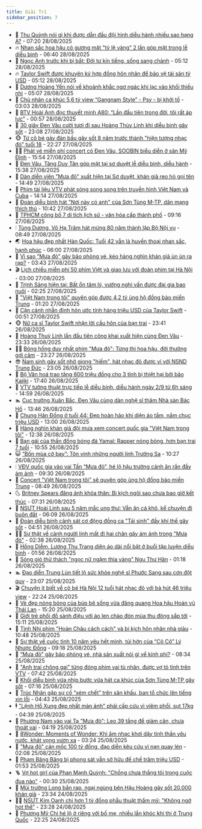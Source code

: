 ```yaml
---
title: Giải Trí
sidebar_position: 7
---
```


<!-- dantri-giai-tri:START -->
- 🤩 [Thu Quỳnh nói gì khi được dẫn đầu đội hình diễu hành nhiều sao hạng A?](https://dantri.com.vn/giai-tri/thu-quynh-noi-gi-khi-duoc-dan-dau-doi-hinh-dieu-hanh-nhieu-sao-hang-a-20250828120906655.htm) - 07:20 28/08/2025
- 🔥 [Nhan sắc hoa hậu có gương mặt &quot;tỷ lệ vàng&quot; 2 lần góp mặt trong lễ diễu binh](https://dantri.com.vn/giai-tri/nhan-sac-hoa-hau-co-guong-mat-ty-le-vang-2-lan-gop-mat-trong-le-dieu-binh-20250828113408159.htm) - 06:40 28/08/2025
- 🚀 [Ngọc Anh trước khi bị bắt: Đời tư kín tiếng, sống sang chảnh](https://dantri.com.vn/giai-tri/ngoc-anh-truoc-khi-bi-bat-doi-tu-kin-tieng-song-sang-chanh-20250828103225159.htm) - 05:12 28/08/2025
- 🔥 [Taylor Swift được khuyên ký hợp đồng hôn nhân để bảo vệ tài sản tỷ USD](https://dantri.com.vn/giai-tri/taylor-swift-duoc-khuyen-ky-hop-dong-hon-nhan-de-bao-ve-tai-san-ty-usd-20250828084220210.htm) - 05:12 28/08/2025
- 🌈 [Dương Hoàng Yến nói về khoảnh khắc ngơ ngác khi lạc vào khối thiếu nhi](https://dantri.com.vn/giai-tri/duong-hoang-yen-noi-ve-khoanh-khac-ngo-ngac-khi-lac-vao-khoi-thieu-nhi-20250828114552272.htm) - 05:07 28/08/2025
- 📝 [Chủ nhân ca khúc 5,6 tỷ view “Gangnam Style” - Psy - bị khởi tố](https://dantri.com.vn/giai-tri/chu-nhan-ca-khuc-56-ty-view-gangnam-style-psy-bi-khoi-to-20250828095711603.htm) - 03:03 28/08/2025
- 💪 [BTV Hoài Anh đọc thuyết minh A80: “Lần đầu tiên trong đời, tôi rất áp lực”](https://dantri.com.vn/giai-tri/btv-hoai-anh-doc-thuyet-minh-a80-lan-dau-tien-trong-doi-toi-rat-ap-luc-20250828074220754.htm) - 00:57 28/08/2025
- 🤡 [30 giây Đen Vâu cười tươi đi sau Hoàng Thùy Linh khi diễu binh gây sốt](https://dantri.com.vn/giai-tri/30-giay-den-vau-cuoi-tuoi-di-sau-hoang-thuy-linh-khi-dieu-binh-gay-sot-20250828055702282.htm) - 23:08 27/08/2025
- 🐵 [Từ cô bé gảy đàn bầu gây sốt 8 năm trước thành &quot;hiện tượng nhạc đỏ&quot; tuổi 18](https://dantri.com.vn/giai-tri/tu-co-be-gay-dan-bau-gay-sot-8-nam-truoc-thanh-hien-tuong-nhac-do-tuoi-18-20250821143036231.htm) - 22:27 27/08/2025
- 🧑‍🏫 [Phát vé miễn phí concert có Đen Vâu, SOOBIN biểu diễn ở sân Mỹ Đình](https://dantri.com.vn/giai-tri/phat-ve-mien-phi-concert-co-den-vau-soobin-bieu-dien-o-san-my-dinh-20250827152517042.htm) - 15:54 27/08/2025
- 💂 [Đen Vâu, Tăng Duy Tân góp mặt tại sơ duyệt lễ diễu binh,  diễu hành](https://dantri.com.vn/giai-tri/den-vau-tang-duy-tan-gop-mat-tai-so-duyet-le-dieu-binh-dieu-hanh-20250827202615586.htm) - 15:38 27/08/2025
- 🤠 [Dàn diễn viên &quot;Mưa đỏ&quot; xuất hiện tại Sơ duyệt, khán giả reo hò gọi tên](https://dantri.com.vn/giai-tri/dan-dien-vien-mua-do-xuat-hien-tai-so-duyet-khan-gia-reo-ho-goi-ten-20250827213352165.htm) - 14:49 27/08/2025
- 🫶 [Phim tài liệu VTV phát sóng song song trên truyền hình Việt Nam và Cuba](https://dantri.com.vn/giai-tri/phim-tai-lieu-vtv-phat-song-song-song-tren-truyen-hinh-viet-nam-va-cuba-20250827211024873.htm) - 14:14 27/08/2025
- 🦏 [Đoàn diễu binh hát &quot;Nơi này có anh&quot; của Sơn Tùng M-TP, dân mạng thích thú](https://dantri.com.vn/giai-tri/doan-dieu-binh-hat-noi-nay-co-anh-cua-son-tung-m-tp-dan-mang-thich-thu-20250827121011711.htm) - 10:42 27/08/2025
- 🧰 [TPHCM công bố 7 di tích lịch sử - văn hóa cấp thành phố](https://dantri.com.vn/giai-tri/tphcm-cong-bo-7-di-tich-lich-su-van-hoa-cap-thanh-pho-20250827160638374.htm) - 09:16 27/08/2025
- 🕯 [Tùng Dương, Võ Hạ Trâm hát mừng 80 năm thành lập Bộ Nội vụ](https://dantri.com.vn/giai-tri/tung-duong-vo-ha-tram-hat-mung-80-nam-thanh-lap-bo-noi-vu-20250827153034988.htm) - 08:49 27/08/2025
- 🌏 [Hoa hậu đẹp nhất Hàn Quốc: Tuổi 42 vẫn là huyền thoại nhan sắc, hạnh phúc](https://dantri.com.vn/giai-tri/hoa-hau-dep-nhat-han-quoc-tuoi-42-van-la-huyen-thoai-nhan-sac-hanh-phuc-20250826110907830.htm) - 06:00 27/08/2025
- 🌈 [Vì sao “Mưa đỏ” gây bão phòng vé, kéo hàng nghìn khán giả ùn ùn ra rạp?](https://dantri.com.vn/giai-tri/vi-sao-mua-do-gay-bao-phong-ve-keo-hang-nghin-khan-gia-un-un-ra-rap-20250827100638698.htm) - 03:43 27/08/2025
- 🎬 [Lịch chiếu miễn phí 50 phim Việt và giao lưu với đoàn phim tại Hà Nội](https://dantri.com.vn/giai-tri/lich-chieu-mien-phi-50-phim-viet-va-giao-luu-voi-doan-phim-tai-ha-noi-20250827092924055.htm) - 03:00 27/08/2025
- 👀 [Trịnh Sảng hiện tại: Bất ổn tâm lý, vướng nghi vấn được đại gia bao nuôi](https://dantri.com.vn/giai-tri/trinh-sang-hien-tai-bat-on-tam-ly-vuong-nghi-van-duoc-dai-gia-bao-nuoi-20250827081555179.htm) - 02:25 27/08/2025
- 🧰 [&quot;Việt Nam trong tôi&quot; quyên góp được 4,2 tỷ ủng hộ đồng bào miền Trung](https://dantri.com.vn/giai-tri/viet-nam-trong-toi-quyen-gop-duoc-42-ty-ung-ho-dong-bao-mien-trung-20250827080041563.htm) - 01:20 27/08/2025
- 🧰 [Cận cảnh nhẫn đính hôn ước tính hàng triệu USD của Taylor Swift](https://dantri.com.vn/giai-tri/can-canh-nhan-dinh-hon-uoc-tinh-hang-trieu-usd-cua-taylor-swift-20250827071930893.htm) - 00:51 27/08/2025
- 🐵 [Nữ ca sĩ Taylor Swift nhận lời cầu hôn của bạn trai](https://dantri.com.vn/giai-tri/nu-ca-si-taylor-swift-nhan-loi-cau-hon-cua-ban-trai-20250827014815406.htm) - 23:41 26/08/2025
- 🐘 [Hoàng Thuỳ Linh lần đầu tiên công khai xuất hiện cùng Đen Vâu](https://dantri.com.vn/giai-tri/hoang-thuy-linh-lan-dau-tien-cong-khai-xuat-hien-cung-den-vau-20250827025000199.htm) - 23:33 26/08/2025
- 🧑‍💻 [Bóng hồng duy nhất phim &quot;Mưa đỏ&quot;: Từng thi hoa hậu, đời thường gợi cảm](https://dantri.com.vn/giai-tri/bong-hong-duy-nhat-phim-mua-do-tung-thi-hoa-hau-doi-thuong-goi-cam-20250826175632309.htm) - 23:27 26/08/2025
- 😎 [Nam sinh gây sốt nhờ giọng &quot;hiếm&quot;, hát nhạc đỏ được ví với NSND Trung Đức](https://dantri.com.vn/giai-tri/nam-sinh-gay-sot-nho-giong-hiem-hat-nhac-do-duoc-vi-voi-nsnd-trung-duc-20250823142036845.htm) - 23:05 26/08/2025
- 🧰 [Bộ Văn hoá trao tặng 600 triệu đồng cho 3 tỉnh bị thiệt hại bởi bão Kajiki](https://dantri.com.vn/giai-tri/bo-van-hoa-trao-tang-600-trieu-dong-cho-3-tinh-bi-thiet-hai-boi-bao-kajiki-20250827001928204.htm) - 17:40 26/08/2025
- 🧰 [VTV tường thuật trực tiếp lễ diễu binh, diễu hành ngày 2/9 từ 6h sáng](https://dantri.com.vn/giai-tri/vtv-tuong-thuat-truc-tiep-le-dieu-binh-dieu-hanh-ngay-29-tu-6h-sang-20250826215203078.htm) - 14:59 26/08/2025
- 🏊 [Cục trưởng Xuân Bắc, Đen Vâu cùng dàn nghệ sĩ thăm Nhà sàn Bác Hồ](https://dantri.com.vn/giai-tri/cuc-truong-xuan-bac-den-vau-cung-dan-nghe-si-tham-nha-san-bac-ho-20250826203605099.htm) - 13:46 26/08/2025
- 🌋 [Chung Hân Đồng ở tuổi 44: Đẹp hoàn hảo khi diện áo tắm, nắm chục triệu USD](https://dantri.com.vn/giai-tri/chung-han-dong-o-tuoi-44-dep-hoan-hao-khi-dien-ao-tam-nam-chuc-trieu-usd-20250826164347604.htm) - 13:00 26/08/2025
- 🔭 [Hàng nghìn khán giả đội mưa xem concert quốc gia &quot;Việt Nam trong tôi&quot;](https://dantri.com.vn/giai-tri/hang-nghin-khan-gia-doi-mua-xem-concert-quoc-gia-viet-nam-trong-toi-20250826183711316.htm) - 12:38 26/08/2025
- 📝 [Bạn gái của thần đồng bóng đá Yamal: Rapper nóng bỏng, hơn bạn trai 7 tuổi](https://dantri.com.vn/giai-tri/ban-gai-cua-than-dong-bong-da-yamal-rapper-nong-bong-hon-ban-trai-7-tuoi-20250826141151476.htm) - 10:55 26/08/2025
- 😺 [“Bốn mùa cờ bay”: Tôn vinh những người lính Trường Sa](https://dantri.com.vn/giai-tri/bon-mua-co-bay-ton-vinh-nhung-nguoi-linh-truong-sa-20250826122624343.htm) - 10:27 26/08/2025
- 🕯 [VĐV quốc gia vào vai Tấn “Mưa đỏ”, hé lộ hậu trường cảnh ăn rắn đầy ám ảnh](https://dantri.com.vn/giai-tri/vdv-quoc-gia-vao-vai-tan-mua-do-he-lo-hau-truong-canh-an-ran-day-am-anh-20250826154703187.htm) - 09:30 26/08/2025
- 🦄 [Concert &quot;Việt Nam trong tôi&quot; sẽ quyên góp ủng hộ đồng bào miền Trung](https://dantri.com.vn/giai-tri/concert-viet-nam-trong-toi-se-quyen-gop-ung-ho-dong-bao-mien-trung-20250826152731230.htm) - 08:49 26/08/2025
- 🌜 [Britney Spears đăng ảnh khỏa thân: Bi kịch ngôi sao chưa bao giờ kết thúc](https://dantri.com.vn/giai-tri/britney-spears-dang-anh-khoa-than-bi-kich-ngoi-sao-chua-bao-gio-ket-thuc-20250826094618020.htm) - 07:31 26/08/2025
- 👹 [NSƯT Hoài Linh sau 5 năm mắc ung thư: Vẫn ăn cá khô, kể chuyện đi buôn đất](https://dantri.com.vn/giai-tri/nsut-hoai-linh-sau-5-nam-mac-ung-thu-van-an-ca-kho-ke-chuyen-di-buon-dat-20250826102330526.htm) - 06:09 26/08/2025
- 🚀 [Đoàn diễu binh cảnh sát cơ động đồng ca &quot;Tái sinh&quot; đầy khí thế gây sốt](https://dantri.com.vn/giai-tri/doan-dieu-binh-canh-sat-co-dong-dong-ca-tai-sinh-day-khi-the-gay-sot-20250826113257626.htm) - 04:51 26/08/2025
- 🧑‍💻 [Sự thật về cảnh người lính mất đi hai chân gây ám ảnh trong &quot;Mưa đỏ&quot;](https://dantri.com.vn/giai-tri/su-that-ve-canh-nguoi-linh-mat-di-hai-chan-gay-am-anh-trong-mua-do-20250826060716610.htm) - 02:38 26/08/2025
- 🦩 [Hồng Diễm, Lương Thu Trang diện áo dài nổi bật ở buổi tập luyện diễu binh](https://dantri.com.vn/giai-tri/hong-diem-luong-thu-trang-dien-ao-dai-noi-bat-o-buoi-tap-luyen-dieu-binh-20250825130905005.htm) - 01:56 26/08/2025
- 💫 [Sóng gió thử thách &quot;ngọc nữ ngậm thìa vàng&quot; Ngu Thư Hân](https://dantri.com.vn/giai-tri/song-gio-thu-thach-ngoc-nu-ngam-thia-vang-ngu-thu-han-20250825102746906.htm) - 01:18 26/08/2025
- 🏊 [Đạo diễn Trung Lùn tiết lộ sức khỏe nghệ sĩ Phước Sang sau cơn đột quỵ](https://dantri.com.vn/giai-tri/dao-dien-trung-lun-tiet-lo-suc-khoe-nghe-si-phuoc-sang-sau-con-dot-quy-20250825234614741.htm) - 23:07 25/08/2025
- 🎬 [Chuyện ít biết về cô bé Hà Nội 12 tuổi hát nhạc đỏ với bà hút 46 triệu view](https://dantri.com.vn/giai-tri/chuyen-it-biet-ve-co-be-ha-noi-12-tuoi-hat-nhac-do-voi-ba-hut-46-trieu-view-20250823192008773.htm) - 22:24 25/08/2025
- 💃 [Vẻ đẹp nóng bỏng của búp bê sống vừa đăng quang Hoa hậu Hoàn vũ Thái Lan](https://dantri.com.vn/giai-tri/ve-dep-nong-bong-cua-bup-be-song-vua-dang-quang-hoa-hau-hoan-vu-thai-lan-20250825091806450.htm) - 15:20 25/08/2025
- 🌊 [Giới trẻ phối đồ sành điệu với áo len chào đón mùa thu đông sắp tới](https://dantri.com.vn/giai-tri/gioi-tre-phoi-do-sanh-dieu-voi-ao-len-chao-don-mua-thu-dong-sap-toi-20250825172604108.htm) - 15:11 25/08/2025
- 🧰 [Tình Nhi phim &quot;Hoàn Châu cách cách&quot; và bi kịch hôn nhân nhà giàu](https://dantri.com.vn/giai-tri/tinh-nhi-phim-hoan-chau-cach-cach-va-bi-kich-hon-nhan-nha-giau-20250823125138718.htm) - 10:48 25/08/2025
- 🦣 [Sự thật về cuộc tình 10 năm yêu hết mình, tủi hờn của “Cô Cô” Lý Nhược Đồng](https://dantri.com.vn/giai-tri/su-that-ve-cuoc-tinh-10-nam-yeu-het-minh-tui-hon-cua-co-co-ly-nhuoc-dong-20250825142057833.htm) - 09:18 25/08/2025
- 🥷 [“Mưa đỏ” gây bão phòng vé, nhà sản xuất nói gì về kinh phí?](https://dantri.com.vn/giai-tri/mua-do-gay-bao-phong-ve-nha-san-xuat-noi-gi-ve-kinh-phi-20250825143428928.htm) - 08:34 25/08/2025
- 🦏 [&quot;Anh trai chông gai&quot; từng đóng phim vai tù nhân, được vợ tỏ tình trên VTV](https://dantri.com.vn/giai-tri/anh-trai-chong-gai-tung-dong-phim-vai-tu-nhan-duoc-vo-to-tinh-tren-vtv-20250824213235561.htm) - 07:42 25/08/2025
- 🫶 [Khối diễu binh vừa nhịp bước vừa hát ca khúc của Sơn Tùng M-TP gây sốt](https://dantri.com.vn/giai-tri/khoi-dieu-binh-vua-nhip-buoc-vua-hat-ca-khuc-cua-son-tung-m-tp-gay-sot-20250825131459435.htm) - 07:16 25/08/2025
- 💼 [Trúc Nhân gặp sự cố “xém chết” trên sân khấu, ban tổ chức lên tiếng xin lỗi](https://dantri.com.vn/giai-tri/truc-nhan-gap-su-co-xem-chet-tren-san-khau-ban-to-chuc-len-tieng-xin-loi-20250825112629022.htm) - 04:43 25/08/2025
- 🕴 [&quot;Lệnh Hồ Xung đẹp nhất màn ảnh&quot; phải cấp cứu vì viêm phổi, sụt 17kg](https://dantri.com.vn/giai-tri/lenh-ho-xung-dep-nhat-man-anh-phai-cap-cuu-vi-viem-phoi-sut-17kg-20250825102011724.htm) - 04:39 25/08/2025
- 🐲 [Phương Nam vào vai Tạ &quot;Mưa đỏ&quot;: Leo 39 tầng để giảm cân, chưa thoát vai](https://dantri.com.vn/giai-tri/phuong-nam-vao-vai-ta-mua-do-leo-39-tang-de-giam-can-chua-thoat-vai-20250825020545063.htm) - 04:19 25/08/2025
- 🐘 [8Wonder: Moments of Wonder: Khi âm nhạc khơi dậy tinh thần yêu nước, khát vọng vươn xa](https://dantri.com.vn/giai-tri/8wonder-moments-of-wonder-khi-am-nhac-khoi-day-tinh-than-yeu-nuoc-khat-vong-vuon-xa-20250825101005611.htm) - 03:24 25/08/2025
- 🤭 [&quot;Mưa đỏ&quot; cán mốc 100 tỷ đồng, đạo diễn kêu cứu vì nạn quay lén](https://dantri.com.vn/giai-tri/mua-do-can-moc-100-ty-dong-dao-dien-keu-cuu-vi-nan-quay-len-20250825075633724.htm) - 02:08 25/08/2025
- 💯 [Phạm Băng Băng bị phong sát vẫn sở hữu đế chế trăm triệu USD](https://dantri.com.vn/giai-tri/pham-bang-bang-bi-phong-sat-van-so-huu-de-che-tram-trieu-usd-20250824181550969.htm) - 01:53 25/08/2025
- 🪜 [Vợ hot girl của Phan Mạnh Quỳnh: &quot;Chồng chưa thắng tôi trong cuộc đua nào&quot;](https://dantri.com.vn/giai-tri/vo-hot-girl-cua-phan-manh-quynh-chong-chua-thang-toi-trong-cuoc-dua-nao-20250825064434898.htm) - 00:30 25/08/2025
- 👹 [Mũi trưởng Long bắn rap, ngại ngùng bên Hậu Hoàng gây sốt 20.000 khán giả](https://dantri.com.vn/giai-tri/mui-truong-long-ban-rap-ngai-ngung-ben-hau-hoang-gay-sot-20000-khan-gia-20250825053132003.htm) - 23:34 24/08/2025
- 🧑‍🏫 [NSƯT Kim Oanh chi hơn 1 tỷ đồng phẫu thuật thẩm mỹ: &quot;Không ngờ hot thế”](https://dantri.com.vn/giai-tri/nsut-kim-oanh-chi-hon-1-ty-dong-phau-thuat-tham-my-khong-ngo-hot-the-20250825001254378.htm) - 23:28 24/08/2025
- 🐘 [Phương Mỹ Chi hé lộ ở riêng với bố mẹ, nhiều lần khóc khi thi ở Trung Quốc](https://dantri.com.vn/giai-tri/phuong-my-chi-he-lo-o-rieng-voi-bo-me-nhieu-lan-khoc-khi-thi-o-trung-quoc-20250822183037400.htm) - 22:25 24/08/2025<!-- dantri-giai-tri:END -->
